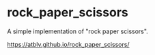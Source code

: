 # rock_paper_scissors
A simple implementation of "rock paper scissors". 

https://atblv.github.io/rock_paper_scissors/
